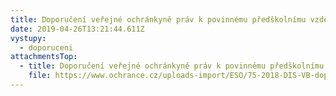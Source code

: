 ```yaml
---
title: Doporučení veřejné ochránkyně práv k povinnému předškolnímu vzdělávání
date: 2019-04-26T13:21:44.611Z
vystupy:
  - doporuceni
attachmentsTop:
  - title: Doporučení veřejné ochránkyně práv k povinnému předškolnímu vzdělávání
    file: https://www.ochrance.cz/uploads-import/ESO/75-2018-DIS-VB-doporuceni.pdf
---
```

